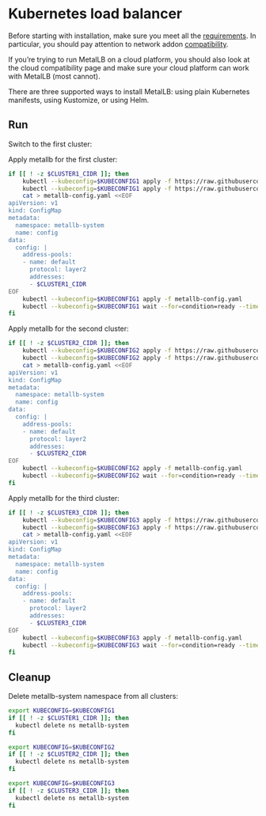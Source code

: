 # Kubernetes load balancer

Before starting with installation, make sure you meet all the [requirements](https://metallb.universe.tf/#requirements). In particular, you should pay attention to network addon [compatibility](https://metallb.universe.tf/installation/clouds/).

If you’re trying to run MetalLB on a cloud platform, you should also look at the cloud compatibility page and make sure your cloud platform can work with MetalLB (most cannot).

There are three supported ways to install MetalLB: using plain Kubernetes manifests, using Kustomize, or using Helm.

## Run

Switch to the first cluster:

Apply metallb for the first cluster:
```bash
if [[ ! -z $CLUSTER1_CIDR ]]; then
    kubectl --kubeconfig=$KUBECONFIG1 apply -f https://raw.githubusercontent.com/metallb/metallb/v0.12.1/manifests/namespace.yaml
    kubectl --kubeconfig=$KUBECONFIG1 apply -f https://raw.githubusercontent.com/metallb/metallb/v0.12.1/manifests/metallb.yaml
    cat > metallb-config.yaml <<EOF
apiVersion: v1
kind: ConfigMap
metadata:
  namespace: metallb-system
  name: config
data:
  config: |
    address-pools:
    - name: default
      protocol: layer2
      addresses:
      - $CLUSTER1_CIDR
EOF
    kubectl --kubeconfig=$KUBECONFIG1 apply -f metallb-config.yaml
    kubectl --kubeconfig=$KUBECONFIG1 wait --for=condition=ready --timeout=5m pod -l app=metallb -n metallb-system
fi
```

Apply metallb for the second cluster:
```bash
if [[ ! -z $CLUSTER2_CIDR ]]; then
    kubectl --kubeconfig=$KUBECONFIG2 apply -f https://raw.githubusercontent.com/metallb/metallb/v0.12.1/manifests/namespace.yaml
    kubectl --kubeconfig=$KUBECONFIG2 apply -f https://raw.githubusercontent.com/metallb/metallb/v0.12.1/manifests/metallb.yaml
    cat > metallb-config.yaml <<EOF
apiVersion: v1
kind: ConfigMap
metadata:
  namespace: metallb-system
  name: config
data:
  config: |
    address-pools:
    - name: default
      protocol: layer2
      addresses:
      - $CLUSTER2_CIDR
EOF
    kubectl --kubeconfig=$KUBECONFIG2 apply -f metallb-config.yaml
    kubectl --kubeconfig=$KUBECONFIG2 wait --for=condition=ready --timeout=5m pod -l app=metallb -n metallb-system
fi
```

Apply metallb for the third cluster:
```bash
if [[ ! -z $CLUSTER3_CIDR ]]; then
    kubectl --kubeconfig=$KUBECONFIG3 apply -f https://raw.githubusercontent.com/metallb/metallb/v0.12.1/manifests/namespace.yaml
    kubectl --kubeconfig=$KUBECONFIG3 apply -f https://raw.githubusercontent.com/metallb/metallb/v0.12.1/manifests/metallb.yaml
    cat > metallb-config.yaml <<EOF
apiVersion: v1
kind: ConfigMap
metadata:
  namespace: metallb-system
  name: config
data:
  config: |
    address-pools:
    - name: default
      protocol: layer2
      addresses:
      - $CLUSTER3_CIDR
EOF
    kubectl --kubeconfig=$KUBECONFIG3 apply -f metallb-config.yaml
    kubectl --kubeconfig=$KUBECONFIG3 wait --for=condition=ready --timeout=5m pod -l app=metallb -n metallb-system
fi
```

## Cleanup

Delete metallb-system namespace from all clusters:

```bash
export KUBECONFIG=$KUBECONFIG1 
if [[ ! -z $CLUSTER1_CIDR ]]; then
  kubectl delete ns metallb-system  
fi
```

```bash
export KUBECONFIG=$KUBECONFIG2
if [[ ! -z $CLUSTER2_CIDR ]]; then
  kubectl delete ns metallb-system  
fi
```

```bash
export KUBECONFIG=$KUBECONFIG3
if [[ ! -z $CLUSTER3_CIDR ]]; then
  kubectl delete ns metallb-system  
fi
```
